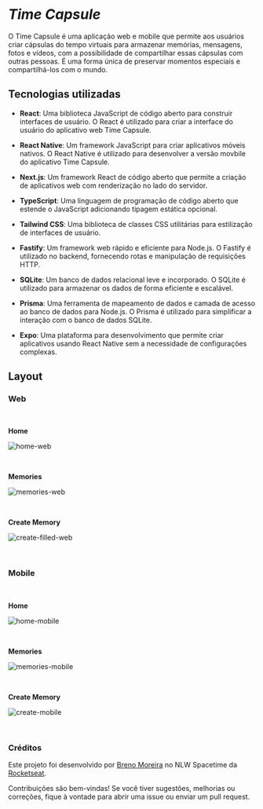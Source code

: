 # _Time Capsule_

O Time Capsule é uma aplicação web e mobile que permite aos usuários criar cápsulas do tempo virtuais para armazenar memórias, mensagens, fotos e vídeos, com a possibilidade de compartilhar essas cápsulas com outras pessoas. É uma forma única de preservar momentos especiais e compartilhá-los com o mundo.

## **Tecnologias utilizadas**

- **React**: Uma biblioteca JavaScript de código aberto para construir interfaces de usuário. O React é utilizado para criar a interface do usuário do aplicativo web Time Capsule.
- **React Native**: Um framework JavaScript para criar aplicativos móveis nativos. O React Native é utilizado para desenvolver a versão movbile do aplicativo Time Capsule.
- **Next.js**: Um framework React de código aberto que permite a criação de aplicativos web com renderização no lado do servidor.

- **TypeScript**: Uma linguagem de programação de código aberto que estende o JavaScript adicionando tipagem estática opcional.
- **Tailwind CSS**: Uma biblioteca de classes CSS utilitárias para estilização de interfaces de usuário.
- **Fastify**: Um framework web rápido e eficiente para Node.js. O Fastify é utilizado no backend, fornecendo rotas e manipulação de requisições HTTP.
- **SQLite**: Um banco de dados relacional leve e incorporado. O SQLite é utilizado para armazenar os dados de forma eficiente e escalável.
- **Prisma**: Uma ferramenta de mapeamento de dados e camada de acesso ao banco de dados para Node.js. O Prisma é utilizado para simplificar a interação com o banco de dados SQLite.
- **Expo**: Uma plataforma para desenvolvimento que permite criar aplicativos usando React Native sem a necessidade de configurações complexas.

## **Layout**

### **Web**

<br>

**Home**

![home-web](https://github.com/brenomorp/time-capsule/assets/85278831/e3fd36c5-391b-4265-973f-234c1e8f6d09)

<br>

**Memories**

![memories-web](https://github.com/brenomorp/time-capsule/assets/85278831/38d383b9-a832-4193-b8c2-8f55f6061baf)

<br>

**Create Memory**

![create-filled-web](https://github.com/brenomorp/time-capsule/assets/85278831/c5b7cf0d-98cd-4d89-baf2-3e1de62fbbd0)

<br>

### **Mobile**

<br>

**Home**

![home-mobile](https://github.com/brenomorp/time-capsule/assets/85278831/402aa9a5-6a62-4853-867b-e46bbd71bcd1)

<br>

**Memories**

![memories-mobile](https://github.com/brenomorp/time-capsule/assets/85278831/ae4a1331-83fa-4abb-8436-d6f5ac99cb00)

<br>

**Create Memory**

![create-mobile](https://github.com/brenomorp/time-capsule/assets/85278831/f6eaf74e-4b53-4014-b1b0-2b618afd9c98)

<br>

### **Créditos**

Este projeto foi desenvolvido por [Breno Moreira](https://www.linkedin.com/in/brenomorp/) no NLW Spacetime da [Rocketseat](https://www.rocketseat.com.br/).

Contribuições são bem-vindas! Se você tiver sugestões, melhorias ou correções, fique à vontade para abrir uma issue ou enviar um pull request.
